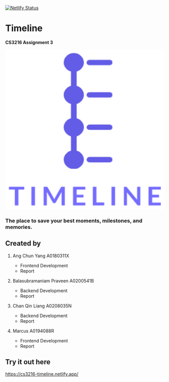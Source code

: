 [![Netlify Status](https://api.netlify.com/api/v1/badges/77f94183-2907-427a-964f-f47486b4b166/deploy-status)](https://app.netlify.com/sites/cs3216-timeline/deploys)

# Timeline

**CS3216 Assignment 3**

<p align="center">
  <img src="frontend/public/logo512.png" alt="Timeline logo"/>
</p>

### The place to save your best moments, milestones, and memories.

## Created by

1. Ang Chun Yang A0180311X

   - Frontend Development
   - Report

2. Balasubramaniam Praveen A0200541B
   - Backend Development
   - Report
3. Chan Qin Liang A0208035N
   - Backend Development
   - Report
4. Marcus A0194088R
   - Frontend Development
   - Report

## Try it out here

https://cs3216-timeline.netlify.app/
